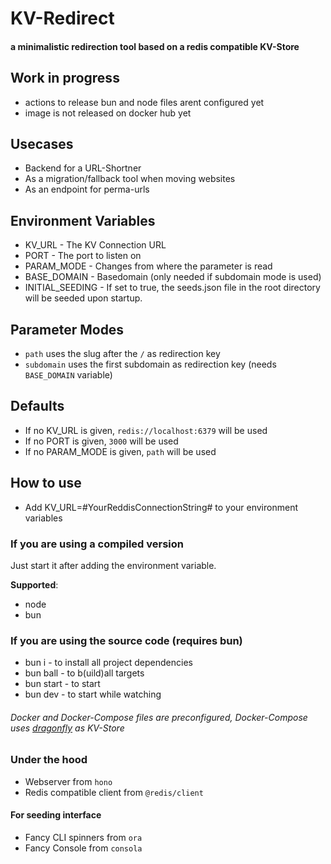 # KV-Redirect
#### a minimalistic redirection tool based on a redis compatible KV-Store

## Work in progress
- actions to release bun and node files arent configured yet
- image is not released on docker hub yet

## Usecases
- Backend for a URL-Shortner
- As a migration/fallback tool when moving websites
- As an endpoint for perma-urls

## Environment Variables
- KV_URL - The KV Connection URL
- PORT - The port to listen on
- PARAM_MODE - Changes from where the parameter is read
- BASE_DOMAIN - Basedomain (only needed if subdomain mode is used)
- INITIAL_SEEDING - If set to true, the seeds.json file in the root directory will be seeded upon startup.

## Parameter Modes
- `path` uses the slug after the `/` as redirection key
- `subdomain` uses the first subdomain as redirection key (needs `BASE_DOMAIN` variable)

## Defaults
- If no KV_URL is given, `redis://localhost:6379` will be used
- If no PORT is given, `3000` will be used
- If no PARAM_MODE is given, `path` will be used

## How to use
- Add KV_URL=#YourReddisConnectionString# to your environment variables

### If you are using a compiled version

Just start it after adding the environment variable.

**Supported**:
- node
- bun


### If you are using the source code (requires bun)
- bun i - to install all project dependencies
- bun ball - to b(uild)all targets
- bun start - to start
- bun dev - to start while watching
###### Docker and Docker-Compose files are preconfigured, Docker-Compose uses [dragonfly](https://github.com/dragonflydb/dragonfly) as KV-Store

### Under the hood
- Webserver from `hono`
- Redis compatible client from `@redis/client`
#### For seeding interface
- Fancy CLI spinners from `ora`
- Fancy Console from `consola`
